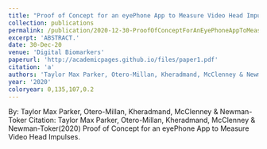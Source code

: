 ```yaml
---
title: "Proof of Concept for an eyePhone App to Measure Video Head Impulses"
collection: publications
permalink: /publication/2020-12-30-ProofOfConceptForAnEyePhoneAppToMeasureVideoHeadImpulses
excerpt: 'ABSTRACT.'
date: 30-Dec-20
venue: 'Digital Biomarkers'
paperurl: 'http://academicpages.github.io/files/paper1.pdf'
citation: 'a'
authors: 'Taylor Max Parker, Otero-Millan, Kheradmand, McClenney & Newman-Toker'
year: '2020'
coloryear: 0,135,107,0.2
---
```


By: Taylor Max Parker, Otero-Millan, Kheradmand, McClenney & Newman-Toker
Citation: Taylor Max Parker, Otero-Millan, Kheradmand, McClenney & Newman-Toker(2020) Proof of Concept for an eyePhone App to Measure Video Head Impulses. 
